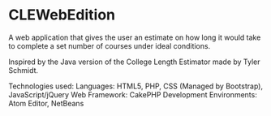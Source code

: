 # CLEWebEdition
A web application that gives the user an estimate on how long it would take to complete a set number of courses under ideal conditions.

Inspired by the Java version of the College Length Estimator made by Tyler Schmidt.

Technologies used:
Languages: HTML5, PHP, CSS (Managed by Bootstrap), JavaScript/jQuery
Web Framework: CakePHP
Development Environments: Atom Editor, NetBeans
